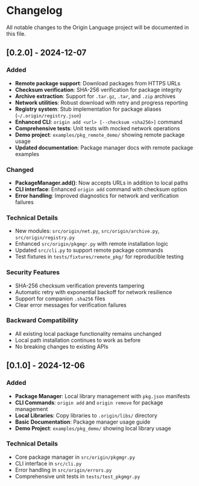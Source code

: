 # Changelog

All notable changes to the Origin Language project will be documented in this file.

## [0.2.0] - 2024-12-07

### Added
- **Remote package support**: Download packages from HTTPS URLs
- **Checksum verification**: SHA-256 verification for package integrity
- **Archive extraction**: Support for `.tar.gz`, `.tar`, and `.zip` archives
- **Network utilities**: Robust download with retry and progress reporting
- **Registry system**: Stub implementation for package aliases (`~/.origin/registry.json`)
- **Enhanced CLI**: `origin add <url> [--checksum <sha256>]` command
- **Comprehensive tests**: Unit tests with mocked network operations
- **Demo project**: `examples/pkg_remote_demo/` showing remote package usage
- **Updated documentation**: Package manager docs with remote package examples

### Changed
- **PackageManager.add()**: Now accepts URLs in addition to local paths
- **CLI interface**: Enhanced `origin add` command with checksum option
- **Error handling**: Improved diagnostics for network and verification failures

### Technical Details
- New modules: `src/origin/net.py`, `src/origin/archive.py`, `src/origin/registry.py`
- Enhanced `src/origin/pkgmgr.py` with remote installation logic
- Updated `src/cli.py` to support remote package commands
- Test fixtures in `tests/fixtures/remote_pkg/` for reproducible testing

### Security Features
- SHA-256 checksum verification prevents tampering
- Automatic retry with exponential backoff for network resilience
- Support for companion `.sha256` files
- Clear error messages for verification failures

### Backward Compatibility
- All existing local package functionality remains unchanged
- Local path installation continues to work as before
- No breaking changes to existing APIs

## [0.1.0] - 2024-12-06

### Added
- **Package Manager**: Local library management with `pkg.json` manifests
- **CLI Commands**: `origin add` and `origin remove` for package management
- **Local Libraries**: Copy libraries to `.origin/libs/` directory
- **Basic Documentation**: Package manager usage guide
- **Demo Project**: `examples/pkg_demo/` showing local library usage

### Technical Details
- Core package manager in `src/origin/pkgmgr.py`
- CLI interface in `src/cli.py`
- Error handling in `src/origin/errors.py`
- Comprehensive unit tests in `tests/test_pkgmgr.py` 